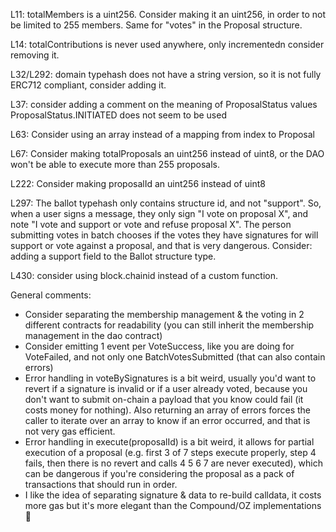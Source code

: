 L11: totalMembers is a uint256.
Consider making it an uint256, in order to not be limited to 255 members.
Same for "votes" in the Proposal structure.

L14: totalContributions is never used anywhere, only incrementedn consider removing it.

L32/L292: domain typehash does not have a string version, so it is not fully ERC712 compliant, consider adding it.

L37: consider adding a comment on the meaning of ProposalStatus values
ProposalStatus.INITIATED does not seem to be used

L63: Consider using an array instead of a mapping from index to Proposal

L67: Consider making totalProposals an uint256 instead of uint8, or the DAO won't be able to execute more than 255 proposals.

L222: Consider making proposalId an uint256 instead of uint8

L297: The ballot typehash only contains structure id, and not "support". So, when a user signs a message, they only sign "I vote on proposal X", and note "I vote and support or vote and refuse proposal X". The person submitting votes in batch chooses if the votes they have signatures for will support or vote against a proposal, and that is very dangerous.
Consider: adding a support field to the Ballot structure type.

L430: consider using block.chainid instead of a custom function.

General comments:
- Consider separating the membership management & the voting in 2 different contracts for readability (you can still inherit the membership management in the dao contract)
- Consider emitting 1 event per VoteSuccess, like you are doing for VoteFailed, and not only one BatchVotesSubmitted (that can also contain errors)
- Error handling in voteBySignatures is a bit weird, usually you'd want to revert if a signature is invalid or if a user already voted, because you don't want to submit on-chain a payload that you know could fail (it costs money for nothing). Also returning an array of errors forces the caller to iterate over an array to know if an error occurred, and that is not very gas efficient.
- Error handling in execute(proposalId) is a bit weird, it allows for partial execution of a proposal (e.g. first 3 of 7 steps execute properly, step 4 fails, then there is no revert and calls 4 5 6 7 are never executed), which can be dangerous if you're considering the proposal as a pack of transactions that should run in order.
- I like the idea of separating signature & data to re-build calldata, it costs more gas but it's more elegant than the Compound/OZ implementations 🙂